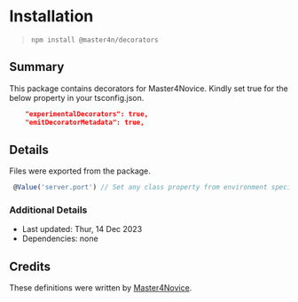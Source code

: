 # Installation

> `npm install @master4n/decorators`

## Summary

This package contains decorators for Master4Novice. Kindly set true for the below property in your tsconfig.json.

```json
    "experimentalDecorators": true,                 
    "emitDecoratorMetadata": true, 
```

## Details

Files were exported from the package. 

````ts
 @Value('server.port') // Set any class property from environment specific YAML file in config folder
````

### Additional Details

* Last updated: Thur, 14 Dec 2023
* Dependencies: none

## Credits

These definitions were written by [Master4Novice](https://github.com/Master4Novice).
